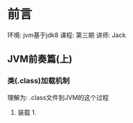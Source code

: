 # 前言

环境: jvm基于jdk8
课程: 第三期
讲师: Jack

## JVM前奏篇(上)

### 类(.class)加载机制

理解为: .class文件到JVM的这个过程

1. 装载
    1. 